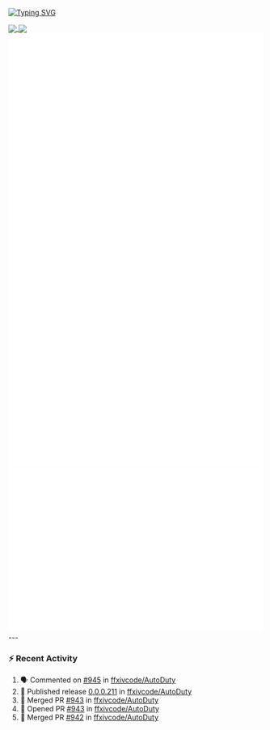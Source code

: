 [![Typing SVG](https://readme-typing-svg.demolab.com?font=Fira+Code&duration=1000&pause=1000&multiline=true&repeat=false&width=435&lines=Simon+Latusek+%7C+Gameplay+Engineer)](https://git.io/typing-svg)

<a href="https://github.com/anuraghazra/github-readme-stats">
  <img height=200 align="center" src="https://github-readme-stats.vercel.app/api?username=erdelf&theme=radical" />
</a>
<a href="https://github.com/anuraghazra/convoychat">
  <img height=200 align="center" src="https://streak-stats.demolab.com?user=erdelf&theme=radical&mode=weekly" />
</a>

<picture>
  <img src="/github-metrics.svg" alt="Metrics">
</picture>

<picture>
  <img src="/github-metrics-achievements.svg" alt="Achievements">
</picture>
---

### :zap: Recent Activity
<!--START_SECTION:activity-->
1. 🗣 Commented on [#945](https://github.com/ffxivcode/AutoDuty/issues/945#issuecomment-2849480919) in [ffxivcode/AutoDuty](https://github.com/ffxivcode/AutoDuty)
2. 🚀 Published release [0.0.0.211](https://github.com/ffxivcode/AutoDuty/releases/tag/0.0.0.211) in [ffxivcode/AutoDuty](https://github.com/ffxivcode/AutoDuty)
3. 🎉 Merged PR [#943](https://github.com/ffxivcode/AutoDuty/pull/943) in [ffxivcode/AutoDuty](https://github.com/ffxivcode/AutoDuty)
4. 💪 Opened PR [#943](https://github.com/ffxivcode/AutoDuty/pull/943) in [ffxivcode/AutoDuty](https://github.com/ffxivcode/AutoDuty)
5. 🎉 Merged PR [#942](https://github.com/ffxivcode/AutoDuty/pull/942) in [ffxivcode/AutoDuty](https://github.com/ffxivcode/AutoDuty)
<!--END_SECTION:activity-->

<!--
**erdelf/erdelf** is a ✨ _special_ ✨ repository because its `README.md` (this file) appears on your GitHub profile.

Here are some ideas to get you started:

- 🔭 I’m currently working on ...
- 🌱 I’m currently learning ...
- 👯 I’m looking to collaborate on ...
- 🤔 I’m looking for help with ...
- 💬 Ask me about ...
- 📫 How to reach me: ...
- 😄 Pronouns: ...
- ⚡ Fun fact: ...
-->
